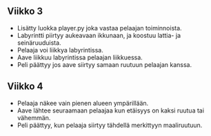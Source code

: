 ## Viikko 3

- Lisätty luokka player.py joka vastaa pelaajan toiminnoista.
- Labyrintti piirtyy aukeavaan ikkunaan, ja koostuu lattia- ja seinäruuduista.
- Pelaaja voi liikkya labyrintissa.
- Aave liikkuu labyrintissa pelaajan liikkuessa.
- Peli päättyy jos aave siirtyy samaan ruutuun pelaajan kanssa.

## Viikko 4

- Pelaaja näkee vain pienen alueen ympärillään. 
- Aave lähtee seuraamaan pelaajaa kun etäisyys on kaksi ruutua tai vähemmän.
- Peli päättyy, kun pelaaja siirtyy tähdellä merkittyyn maaliruutuun.  
